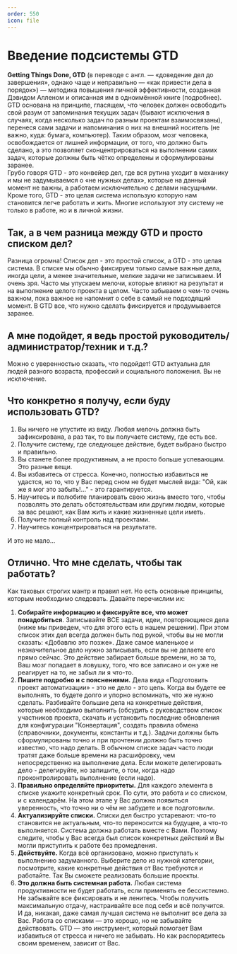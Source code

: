 ```yaml
---
order: 550
icon: file
---
```


# Введение подсистемы GTD

**Getting Things Done, GTD** (в переводе с англ. — «доведение дел до завершения», однако чаще и неправильно — «как привести дела в порядок») — методика повышения личной эффективности, созданная Дэвидом Алленом и описанная им в одноимённой книге (подробнее).  
GTD основана на принципе, гласящем, что человек должен освободить свой разум от запоминания текущих задач (бывают исключения в случаях, когда несколько задач по разным проектам взаимосвязаны), перенеся сами задачи и напоминания о них на внешний носитель (не важно, куда: бумага, компьютер). Таким образом, мозг человека, освобождается от лишней информации, от того, что должно быть сделано, а это позволяет сконцентрироваться на выполнении самих задач, которые должны быть чётко определены и сформулированы заранее.  
Грубо говоря GTD - это конвейер дел, где вся рутина уходит в механику и мы не задумываемся о «не нужных делах», которые на данный момент не важны, а работаем исключительно с делами насущными. Кроме того, GTD - это целая система использую которую нам становится легче работать и жить. Многие используют эту систему не только в работе, но и в личной жизни.

## Так, а в чем разница между GTD и просто списком дел? 

Разница огромна! Список дел - это простой список, а GTD - это целая система.
В списке мы обычно фиксируем только самые важные дела, иногда цели, а менее значительные, мелкие задачи не записываем. И очень зря.
Часто мы упускаем мелочи, которые влияют на результат и на выполнение целого проекта в целом. Часто забываем о чем-то очень важном, пока важное не напомнит о себе в самый не подходящий момент. В GTD все, что нужно сделать фиксируется и продумывается заранее.

## А мне подойдет, я ведь простой руководитель/администратор/техник и т.д.?

Можно с уверенностью сказать, что подойдет! GTD актуальна для людей разного возраста, профессий и социального положения. Вы не исключение.

## Что конкретно я получу, если буду использовать GTD?  

1. Вы ничего не упустите из виду. Любая мелочь должна быть зафиксирована, а раз так, то вы получаете систему, где есть все.
2. Получите систему, где следующее действие, будет выбрано быстро и правильно.
3. Вы станете более продуктивным, а не просто больше успевающим. Это разные вещи.
4. Вы избавитесь от стресса. Конечно, полностью избавиться не удастся, но то, что у Вас перед сном не будет мыслей вида: "Ой, как же я мог это забыть!..." - это гарантируется.
5. Научитесь и полюбите планировать свою жизнь вместо того, чтобы позволять это делать обстоятельствам или другим людям, которые за вас решают, как Вам жить и какие жизненные цели иметь.
6. Получите полный контроль над проектами.
7. Научитесь концентрироваться на результате.

И это не мало...

## Отлично. Что мне сделать, чтобы так работать?
Как таковых строгих мантр и правил нет. Но есть основные принципы, которым необходимо следовать. Давайте перечислим их:  

1. **Собирайте информацию и фиксируйте все, что может понадобиться**. Записывайте ВСЕ задачи, идеи, повторяющиеся дела (ниже мы приведем, что для этого есть в нашем решении). При этом список этих дел всегда должен быть под рукой, чтобы вы не могли сказать: «Добавлю это позже». Даже самое маленькое и незначительное дело нужно записывать, если вы не делаете его прямо сейчас. Это действие забирает больше времени, но за то, Ваш мозг попадает в ловушку, того, что все записано и он уже не реагирует на то, не забыл ли я что-то.
2. **Пишите подробно и с пояснениями.** Дела вида «Подготовить проект автоматизации» - это не дело - это цель. Когда вы будете ее выполнять, то будете долго и упорно вспоминать, что же нужно сделать. Разбивайте большие дела на конкретные действия, которые необходимо выполнить (обсудить с руководством список участников проекта, скачать и установить последние обновления для конфигурации "Конвертация", создать правила обмена (справочники, документы, константы и т.д.). Задачи должны быть сформулированы точно и при прочтении должно быть точно известно, что надо делать. В обычном списке задач часто люди тратят даже больше времени на расшифровку, чем непосредственно на выполнение дела. Если можете делегировать дело - делегируйте, но запишите, о том, когда надо проконтролировать выполнение (если надо).
3. **Правильно определяйте приоритеты.** Для каждого элемента в списке укажите конкретный срок. По сути, это работа и со списком, и с календарём. На этом этапе у Вас должна появиться уверенность, что точно ни о чём не забудете и все подготовили.
4. **Актуализируйте списки.** Списки дел быстро устаревают: что-то становится не актуальным, что-то переносится на будущее, а что-то выполняется. Система должна работать вместе с Вами. Поэтому следите, чтобы у Вас всегда был список конкретных действий и Вы могли приступить к работе без промедления.
5. **Действуйте.** Когда всё организовано, можно приступать к выполнению задуманного. Выберите дело из нужной категории, посмотрите, какие конкретные действия от Вас требуются и работайте. Так Вы сможете реализовать большие проекты.
6. **Это должна быть системная работа.** Любая система продуктивности не будет работать, если применять ее бессистемно. Не забывайте все фиксировать и не ленитесь. Чтобы получить максимальную отдачу, настраивайте все под себя и всё получится. И да, никакая, даже самая лучшая система не выполнит все дела за Вас. Работа со списками — это хорошо, но не забывайте действовать. GTD — это инструмент, который помогает Вам избавиться от стресса и ничего не забывать. Но как распорядитесь своим временем, зависит от Вас.
